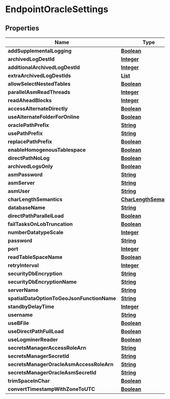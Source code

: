

# EndpointOracleSettings


## Properties

| Name | Type | Description | Notes |
|------------ | ------------- | ------------- | -------------|
|**addSupplementalLogging** | [**Boolean**](Boolean.md) |  |  [optional] |
|**archivedLogDestId** | [**Integer**](Integer.md) |  |  [optional] |
|**additionalArchivedLogDestId** | [**Integer**](Integer.md) |  |  [optional] |
|**extraArchivedLogDestIds** | [**List**](List.md) |  |  [optional] |
|**allowSelectNestedTables** | [**Boolean**](Boolean.md) |  |  [optional] |
|**parallelAsmReadThreads** | [**Integer**](Integer.md) |  |  [optional] |
|**readAheadBlocks** | [**Integer**](Integer.md) |  |  [optional] |
|**accessAlternateDirectly** | [**Boolean**](Boolean.md) |  |  [optional] |
|**useAlternateFolderForOnline** | [**Boolean**](Boolean.md) |  |  [optional] |
|**oraclePathPrefix** | [**String**](String.md) |  |  [optional] |
|**usePathPrefix** | [**String**](String.md) |  |  [optional] |
|**replacePathPrefix** | [**Boolean**](Boolean.md) |  |  [optional] |
|**enableHomogenousTablespace** | [**Boolean**](Boolean.md) |  |  [optional] |
|**directPathNoLog** | [**Boolean**](Boolean.md) |  |  [optional] |
|**archivedLogsOnly** | [**Boolean**](Boolean.md) |  |  [optional] |
|**asmPassword** | [**String**](String.md) |  |  [optional] |
|**asmServer** | [**String**](String.md) |  |  [optional] |
|**asmUser** | [**String**](String.md) |  |  [optional] |
|**charLengthSemantics** | [**CharLengthSemantics**](CharLengthSemantics.md) |  |  [optional] |
|**databaseName** | [**String**](String.md) |  |  [optional] |
|**directPathParallelLoad** | [**Boolean**](Boolean.md) |  |  [optional] |
|**failTasksOnLobTruncation** | [**Boolean**](Boolean.md) |  |  [optional] |
|**numberDatatypeScale** | [**Integer**](Integer.md) |  |  [optional] |
|**password** | [**String**](String.md) |  |  [optional] |
|**port** | [**Integer**](Integer.md) |  |  [optional] |
|**readTableSpaceName** | [**Boolean**](Boolean.md) |  |  [optional] |
|**retryInterval** | [**Integer**](Integer.md) |  |  [optional] |
|**securityDbEncryption** | [**String**](String.md) |  |  [optional] |
|**securityDbEncryptionName** | [**String**](String.md) |  |  [optional] |
|**serverName** | [**String**](String.md) |  |  [optional] |
|**spatialDataOptionToGeoJsonFunctionName** | [**String**](String.md) |  |  [optional] |
|**standbyDelayTime** | [**Integer**](Integer.md) |  |  [optional] |
|**username** | [**String**](String.md) |  |  [optional] |
|**useBFile** | [**Boolean**](Boolean.md) |  |  [optional] |
|**useDirectPathFullLoad** | [**Boolean**](Boolean.md) |  |  [optional] |
|**useLogminerReader** | [**Boolean**](Boolean.md) |  |  [optional] |
|**secretsManagerAccessRoleArn** | [**String**](String.md) |  |  [optional] |
|**secretsManagerSecretId** | [**String**](String.md) |  |  [optional] |
|**secretsManagerOracleAsmAccessRoleArn** | [**String**](String.md) |  |  [optional] |
|**secretsManagerOracleAsmSecretId** | [**String**](String.md) |  |  [optional] |
|**trimSpaceInChar** | [**Boolean**](Boolean.md) |  |  [optional] |
|**convertTimestampWithZoneToUTC** | [**Boolean**](Boolean.md) |  |  [optional] |



